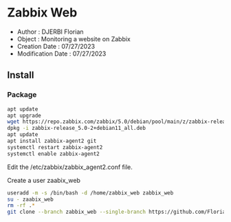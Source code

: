 # Zabbix Web

- Author : DJERBI Florian
- Object : Monitoring a website on Zabbix 
- Creation Date : 07/27/2023
- Modification Date : 07/27/2023


## Install
### Package
``` bash
apt update
apt upgrade
wget https://repo.zabbix.com/zabbix/5.0/debian/pool/main/z/zabbix-release/zabbix-release_5.0-2+debian11_all.deb
dpkg -i zabbix-release_5.0-2+debian11_all.deb
apt update
apt install zabbix-agent2 git
systemctl restart zabbix-agent2
systemctl enable zabbix-agent2
```

Edit the /etc/zabbix/zabbix_agent2.conf file.

Create a user zaabix_web
``` bash
useradd -m -s /bin/bash -d /home/zabbix_web zabbix_web
su - zaabix_web
rm -rf .*
git clone --branch zabbix_web --single-branch https://github.com/Florian-Dj/script-infra.git
```


